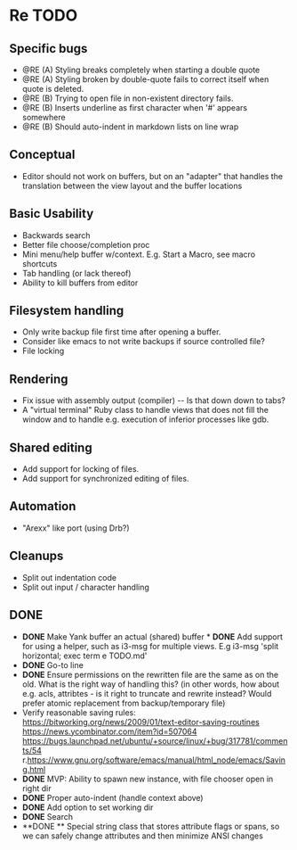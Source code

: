 
# Re TODO ####################################

## Specific bugs

 * @RE (A) Styling breaks completely when starting a double quote
 * @RE (A) Styling broken by double-quote fails to correct itself
   when quote is deleted.
 * @RE (B) Trying to open file in non-existent directory fails.
 * @RE (B) Inserts underline as first character when '#' appears
   somewhere
 * @RE (B) Should auto-indent in markdown lists on line wrap
 
## Conceptual

 * Editor should not work on buffers, but on
   an "adapter" that handles the translation
   between the view layout and the buffer locations

## Basic Usability

 * Backwards search
 * Better file choose/completion proc
 * Mini menu/help buffer w/context. E.g. Start
   a Macro, see macro shortcuts
 * Tab handling (or lack thereof)
 * Ability to kill buffers from editor

## Filesystem handling

 * Only write backup file first time after opening
   a buffer.
 * Consider like emacs to not write backups if
   source controlled file?
 * File locking

## Rendering

 * Fix issue with assembly output (compiler) -- Is that down
   down to tabs?
 * A "virtual terminal" Ruby class to handle views that does
   not fill the window and to handle e.g. execution of inferior
   processes like gdb.

## Shared editing

 * Add support for locking of files.
 * Add support for synchronized editing of files.

## Automation

 * "Arexx" like port (using Drb?)

## Cleanups

 * Split out indentation code
 * Split out input / character handling

## DONE ################################################################

 * **DONE** Make Yank buffer an actual (shared) buffer * **DONE** Add support for using a helper, such as i3-msg for multiple views. E.g i3-msg  'split horizontal; exec term e TODO.md'
 * **DONE** Go-to line
 * **DONE** Ensure permissions on the rewritten file are the same as
   on the old. What is the right way of handling this? (in other
   words, how about e.g. acls, attribtes - is it right to truncate
   and rewrite instead? Would prefer atomic replacement from 
   backup/temporary file)
 * Verify reasonable saving rules: https://bitworking.org/news/2009/01/text-editor-saving-routines
   https://news.ycombinator.com/item?id=507064
   https://bugs.launchpad.net/ubuntu/+source/linux/+bug/317781/comments/54
   r.https://www.gnu.org/software/emacs/manual/html_node/emacs/Saving.html
 * **DONE** MVP: Ability to spawn new instance, with file chooser open in right dir
 * **DONE** Proper auto-indent (handle context above)
 * **DONE** Add option to set working dir
 * **DONE** Search
 * **DONE ** Special string class that stores attribute flags or spans,
   so we can safely change attributes and then minimize ANSI
   changes

